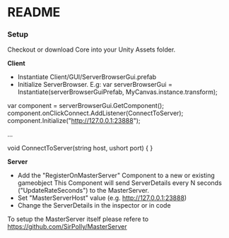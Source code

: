 # README #

### Setup ###

Checkout or download Core into your Unity Assets folder.

**Client**
* Instantiate Client/GUI/ServerBrowserGui.prefab
* Initialize ServerBrowser. E.g:
var serverBrowserGui = Instantiate(serverBrowserGuiPrefab, MyCanvas.instance.transform);

var component = serverBrowserGui.GetComponent<ServerBrowserGui>();
component.onClickConnect.AddListener(ConnectToServer);
component.Initialize("http://127.0.0.1:23888");

...

void ConnectToServer(string host, ushort port)
{
}

**Server**
* Add the "RegisterOnMasterServer" Component to a new or existing gameobject  This Component will send ServerDetails every N seconds ("UpdateRateSeconds") to the MasterServer.
* Set "MasterServerHost" value (e.g. http://127.0.0.1:23888)
* Change the ServerDetails in the inspector or in code

To setup the MasterServer itself please refere to https://github.com/SirPolly/MasterServer
